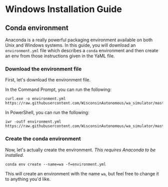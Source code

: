 # Windows Installation Guide

## Conda environment

Anaconda is a really powerful packaging environment available on both Unix and Windows systems. In this guide, you will download an `environment.yml` file which describes a `conda` environment and then create an env from those instructions given in the YaML file.

### Download the environment file

First, let's download the environment file.

In the Command Prompt, you can run the following:
```
curl.exe -o environment.yml https://raw.githubusercontent.com/WisconsinAutonomous/wa_simulator/master/environment.yml
```

In PowerShell, you can run the following:
```
iwr -outf environment.yml https://raw.githubusercontent.com/WisconsinAutonomous/wa_simulator/master/environment.yml
```

### Create the conda environment

Now, let's actually create the environment. _This requires Anaconda to be installed_.

```
conda env create --name=wa -f=environment.yml
```

This will create an environment with the name `wa`, but feel free to change it to anything you'd like.
